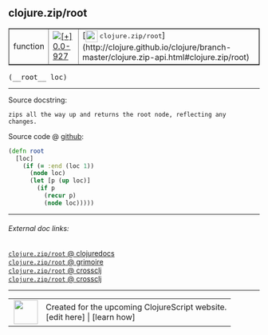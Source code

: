 ## clojure.zip/root



 <table border="1">
<tr>
<td>function</td>
<td><a href="https://github.com/cljsinfo/cljs-api-docs/tree/0.0-927"><img valign="middle" alt="[+] 0.0-927" title="Added in 0.0-927" src="https://img.shields.io/badge/+-0.0--927-lightgrey.svg"></a> </td>
<td>
[<img height="24px" valign="middle" src="http://i.imgur.com/1GjPKvB.png"> <samp>clojure.zip/root</samp>](http://clojure.github.io/clojure/branch-master/clojure.zip-api.html#clojure.zip/root)
</td>
</tr>
</table>


 <samp>
(__root__ loc)<br>
</samp>

---





Source docstring:

```
zips all the way up and returns the root node, reflecting any
changes.
```


Source code @ [github](https://github.com/clojure/clojurescript/blob/r2665/src/cljs/clojure/zip.cljs#L124-L133):

```clj
(defn root
  [loc]
    (if (= :end (loc 1))
      (node loc)
      (let [p (up loc)]
        (if p
          (recur p)
          (node loc)))))
```

<!--
Repo - tag - source tree - lines:

 <pre>
clojurescript @ r2665
└── src
    └── cljs
        └── clojure
            └── <ins>[zip.cljs:124-133](https://github.com/clojure/clojurescript/blob/r2665/src/cljs/clojure/zip.cljs#L124-L133)</ins>
</pre>

-->

---



###### External doc links:

[`clojure.zip/root` @ clojuredocs](http://clojuredocs.org/clojure.zip/root)<br>
[`clojure.zip/root` @ grimoire](http://conj.io/store/v1/org.clojure/clojure/1.7.0-beta3/clj/clojure.zip/root/)<br>
[`clojure.zip/root` @ crossclj](http://crossclj.info/fun/clojure.zip/root.html)<br>
[`clojure.zip/root` @ crossclj](http://crossclj.info/fun/clojure.zip.cljs/root.html)<br>

---

 <table>
<tr><td>
<img valign="middle" align="right" width="48px" src="http://i.imgur.com/Hi20huC.png">
</td><td>
Created for the upcoming ClojureScript website.<br>
[edit here] | [learn how]
</td></tr></table>

[edit here]:https://github.com/cljsinfo/cljs-api-docs/blob/master/cljsdoc/clojure.zip_root.cljsdoc
[learn how]:https://github.com/cljsinfo/cljs-api-docs/wiki/cljsdoc-files

<!--

This information was too distracting to show to readers, but I'll leave it
commented here since it is helpful to:

- pretty-print the data used to generate this document
- and show how to retrieve that data



The API data for this symbol:

```clj
{:ns "clojure.zip",
 :name "root",
 :signature ["[loc]"],
 :history [["+" "0.0-927"]],
 :type "function",
 :full-name-encode "clojure.zip_root",
 :source {:code "(defn root\n  [loc]\n    (if (= :end (loc 1))\n      (node loc)\n      (let [p (up loc)]\n        (if p\n          (recur p)\n          (node loc)))))",
          :title "Source code",
          :repo "clojurescript",
          :tag "r2665",
          :filename "src/cljs/clojure/zip.cljs",
          :lines [124 133]},
 :full-name "clojure.zip/root",
 :clj-symbol "clojure.zip/root",
 :docstring "zips all the way up and returns the root node, reflecting any\nchanges."}

```

Retrieve the API data for this symbol:

```clj
;; from Clojure REPL
(require '[clojure.edn :as edn])
(-> (slurp "https://raw.githubusercontent.com/cljsinfo/cljs-api-docs/catalog/cljs-api.edn")
    (edn/read-string)
    (get-in [:symbols "clojure.zip/root"]))
```

-->
